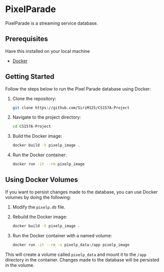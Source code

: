 # PixelParade

PixelParade is a streaming service database.

## Prerequisites

Have this installed on your local machine
- [Docker](https://www.docker.com/get-started)

## Getting Started

Follow the steps below to run the Pixel Parade database using Docker:

1. Clone the repository:

    ```bash
    git clone https://github.com/SiriM125/CS157A-Project
    ```

2. Navigate to the project directory:

    ```bash
    cd CS157A-Project
    ```

3. Build the Docker image:

    ```bash
    docker build -t pixelp_image .
    ```

4. Run the Docker container:

    ```bash
    docker run -it --rm pixelp_image
    ```

## Using Docker Volumes

If you want to persist changes made to the database, you can use Docker volumes by doing the following:

1. Modify the `pixelp.db` file.

2. Rebuild the Docker image:

    ```bash
    docker build -t pixelp_image .
    ```

3. Run the Docker container with a named volume:

    ```bash
    docker run -it --rm -v pixelp_data:/app pixelp_image
    ```

This will create a volume called `pixelp_data` and mount it to the `/app` directory in the container. Changes made to the database will be persisted in the volume.
